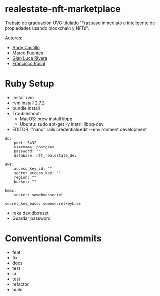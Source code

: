 # realestate-nft-marketplace

Trabajo de graduación UVG titulado "Traspaso inmediato e inteligente de propiedades usando blockchain y NFTs".

Autores:
- [Andy Castillo](https://github.com/Andy5am)
- [Marco Fuentes](https://github.com/marcofuentes05)
- [Gian Luca Rivera](https://github.com/LucaBia)
- [Francisco Rosal](https://github.com/FR98)



# Ruby Setup

- Install rvm
- rvm install 2.7.2
- bundle install
- Troubleshoot:
  - MacOS: brew install libpq
  - Ubuntu: sudo apt-get -y install libpq-dev
- EDITOR="nano" rails credentials:edit --environment development
```
db:
    port: 5432
    username: postgres
    password: ""
    database: nft_realestate_dev

aws:
    access_key_id: ""
    secret_access_key: ""
    region: ""
    bucket: ""

hmac:
    secret: somehmacsecret

secret_key_base: somesecretkeybase
```
- rake dev:db:reset
- Guardar password


# Conventional Commits
- feat
- fix
- docs
- test
- ci
- test
- refactor
- build
